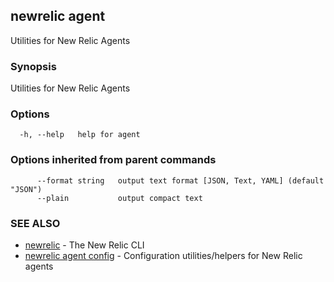 ## newrelic agent

Utilities for New Relic Agents

### Synopsis

Utilities for New Relic Agents

### Options

```
  -h, --help   help for agent
```

### Options inherited from parent commands

```
      --format string   output text format [JSON, Text, YAML] (default "JSON")
      --plain           output compact text
```

### SEE ALSO

* [newrelic](newrelic.md)	 - The New Relic CLI
* [newrelic agent config](newrelic_agent_config.md)	 - Configuration utilities/helpers for New Relic agents

